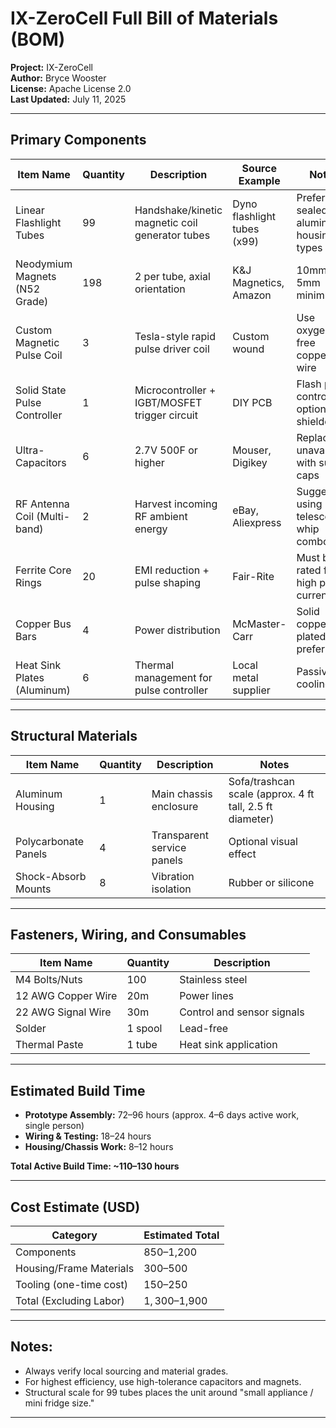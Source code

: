 # IX-ZeroCell Full Bill of Materials (BOM)

**Project:** IX-ZeroCell  
**Author:** Bryce Wooster  
**License:** Apache License 2.0  
**Last Updated:** July 11, 2025

---

## Primary Components

| Item Name                       | Quantity | Description                                       | Source Example                    | Notes                                    |
|---------------------------------|----------|---------------------------------------------------|-----------------------------------|------------------------------------------|
| Linear Flashlight Tubes         | 99       | Handshake/kinetic magnetic coil generator tubes   | Dyno flashlight tubes (x99)       | Prefer sealed aluminum housing types     |
| Neodymium Magnets (N52 Grade)   | 198      | 2 per tube, axial orientation                    | K&J Magnetics, Amazon             | 10mm x 5mm minimum                       |
| Custom Magnetic Pulse Coil      | 3        | Tesla-style rapid pulse driver coil               | Custom wound                      | Use oxygen-free copper wire              |
| Solid State Pulse Controller    | 1        | Microcontroller + IGBT/MOSFET trigger circuit    | DIY PCB                           | Flash pulse control, optional shielded   |
| Ultra-Capacitors                | 6        | 2.7V 500F or higher                              | Mouser, Digikey                   | Replace if unavailable with super caps   |
| RF Antenna Coil (Multi-band)    | 2        | Harvest incoming RF ambient energy                | eBay, Aliexpress                  | Suggest using telescoping whip combo     |
| Ferrite Core Rings              | 20       | EMI reduction + pulse shaping                     | Fair-Rite                         | Must be rated for high pulse currents    |
| Copper Bus Bars                 | 4        | Power distribution                                | McMaster-Carr                     | Solid copper or plated preferred         |
| Heat Sink Plates (Aluminum)     | 6        | Thermal management for pulse controller           | Local metal supplier              | Passive cooling                          |

---

## Structural Materials

| Item Name          | Quantity | Description                | Notes                           |
|--------------------|----------|----------------------------|---------------------------------|
| Aluminum Housing   | 1        | Main chassis enclosure     | Sofa/trashcan scale (approx. 4 ft tall, 2.5 ft diameter) |
| Polycarbonate Panels | 4      | Transparent service panels | Optional visual effect          |
| Shock-Absorb Mounts | 8       | Vibration isolation        | Rubber or silicone              |

---

## Fasteners, Wiring, and Consumables

| Item Name             | Quantity | Description                           |
|----------------------|----------|---------------------------------------|
| M4 Bolts/Nuts        | 100      | Stainless steel                       |
| 12 AWG Copper Wire   | 20m      | Power lines                           |
| 22 AWG Signal Wire   | 30m      | Control and sensor signals            |
| Solder               | 1 spool  | Lead-free                             |
| Thermal Paste        | 1 tube   | Heat sink application                 |

---

## Estimated Build Time

- **Prototype Assembly:** 72–96 hours (approx. 4–6 days active work, single person)
- **Wiring & Testing:** 18–24 hours
- **Housing/Chassis Work:** 8–12 hours

**Total Active Build Time: ~110–130 hours**

---

## Cost Estimate (USD)

| Category                  | Estimated Total |
|--------------------------|-----------------|
| Components               | $850–$1,200     |
| Housing/Frame Materials  | $300–$500       |
| Tooling (one-time cost)  | $150–$250       |
| Total (Excluding Labor)  | $1,300–$1,900   |

---

## Notes:

- Always verify local sourcing and material grades.  
- For highest efficiency, use high-tolerance capacitors and magnets.  
- Structural scale for 99 tubes places the unit around "small appliance / mini fridge size."

---
